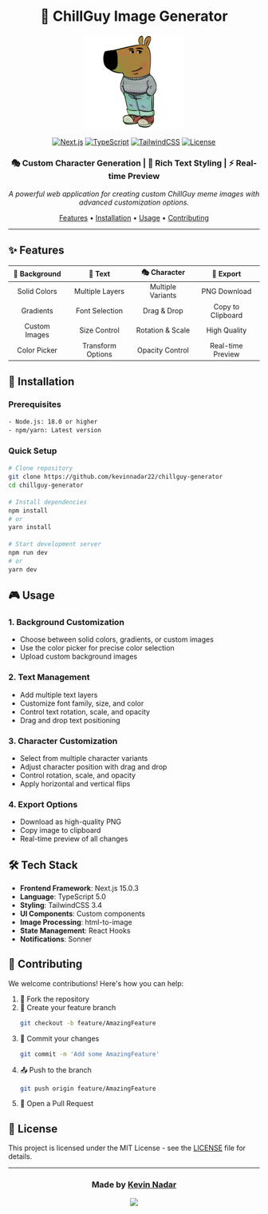 
<div align="center">

# 🎨 ChillGuy Image Generator

<img src="public/variants/1.png" alt="ChillGuy Logo" width="200"/>

[![Next.js](https://img.shields.io/badge/Next.js-15.0.3-black?logo=next.js)](https://nextjs.org/)
[![TypeScript](https://img.shields.io/badge/TypeScript-5.0-blue?logo=typescript)](https://www.typescriptlang.org/)
[![TailwindCSS](https://img.shields.io/badge/TailwindCSS-3.4-blue?logo=tailwind-css)](https://tailwindcss.com/)
[![License](https://img.shields.io/badge/License-MIT-green.svg)](LICENSE)

### 🎭 Custom Character Generation | 🎨 Rich Text Styling | ⚡ Real-time Preview

*A powerful web application for creating custom ChillGuy meme images with advanced customization options.*

[Features](#-features) •
[Installation](#-installation) •
[Usage](#-usage) •
[Contributing](#-contributing)

</div>

---

## ✨ Features

<div align="center">

| 🎨 Background | 📝 Text | 🎭 Character | 💾 Export |
|:------------:|:-------:|:------------:|:---------:|
| Solid Colors | Multiple Layers | Multiple Variants | PNG Download |
| Gradients | Font Selection | Drag & Drop | Copy to Clipboard |
| Custom Images | Size Control | Rotation & Scale | High Quality |
| Color Picker | Transform Options | Opacity Control | Real-time Preview |

</div>

## 🚀 Installation

### Prerequisites
```bash
- Node.js: 18.0 or higher
- npm/yarn: Latest version
```

### Quick Setup
```bash
# Clone repository
git clone https://github.com/kevinnadar22/chillguy-generator
cd chillguy-generator

# Install dependencies
npm install
# or
yarn install

# Start development server
npm run dev
# or
yarn dev
```

## 🎮 Usage

### 1. Background Customization
- Choose between solid colors, gradients, or custom images
- Use the color picker for precise color selection
- Upload custom background images

### 2. Text Management
- Add multiple text layers
- Customize font family, size, and color
- Control text rotation, scale, and opacity
- Drag and drop text positioning

### 3. Character Customization
- Select from multiple character variants
- Adjust character position with drag and drop
- Control rotation, scale, and opacity
- Apply horizontal and vertical flips

### 4. Export Options
- Download as high-quality PNG
- Copy image to clipboard
- Real-time preview of all changes

## 🛠️ Tech Stack

- **Frontend Framework**: Next.js 15.0.3
- **Language**: TypeScript 5.0
- **Styling**: TailwindCSS 3.4
- **UI Components**: Custom components
- **Image Processing**: html-to-image
- **State Management**: React Hooks
- **Notifications**: Sonner

## 🤝 Contributing

We welcome contributions! Here's how you can help:

1. 🍴 Fork the repository
2. 🌿 Create your feature branch
   ```bash
   git checkout -b feature/AmazingFeature
   ```
3. 💫 Commit your changes
   ```bash
   git commit -m 'Add some AmazingFeature'
   ```
4. 📤 Push to the branch
   ```bash
   git push origin feature/AmazingFeature
   ```
5. 🎉 Open a Pull Request

## 📄 License

This project is licensed under the MIT License - see the [LICENSE](LICENSE) file for details.

---

<div align="center">

### Made by [Kevin Nadar](https://github.com/kevinnadar22)

<p align="center">
  <a href="https://github.com/kevinnadar22">
    <img src="https://img.shields.io/badge/GitHub-Follow-black?style=for-the-badge&logo=github">
  </a>
</p>

</div>
